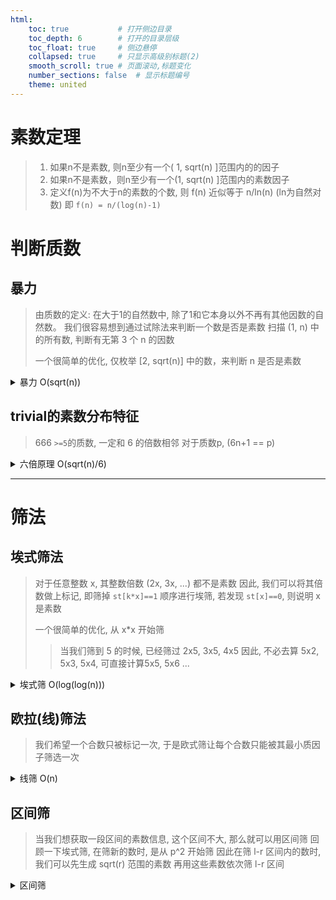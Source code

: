 ```yaml
---
html:
    toc: true           # 打开侧边目录
    toc_depth: 6        # 打开的目录层级
    toc_float: true     # 侧边悬停
    collapsed: true     # 只显示高级别标题(2)
    smooth_scroll: true # 页面滚动,标题变化
    number_sections: false  # 显示标题编号
    theme: united
--- 
```


# 素数定理
> 1. 如果n不是素数, 则n至少有一个( 1, sqrt(n) ]范围内的的因子
> 2. 如果n不是素数，则n至少有一个(1, sqrt(n) ]范围内的素数因子
> 3. 定义f(n)为不大于n的素数的个数, 则 f(n) 近似等于 n/ln(n) (ln为自然对数)
>   即 `f(n) = n/(log(n)-1)`

# 判断质数

## 暴力
> 由质数的定义: 在大于1的自然数中, 除了1和它本身以外不再有其他因数的自然数。
> 我们很容易想到通过试除法来判断一个数是否是素数
> 扫描 (1, n) 中的所有数, 判断有无第 3 个 n 的因数
>
> 一个很简单的优化, 仅枚举 [2, sqrt(n)] 中的数，来判断 n 是否是素数

<details><summary>暴力 O(sqrt(n))</summary>

```cpp
bool is_prime(int x){
    if (x<2) return 0;          // 素数严格大于 1
    for(int i=2; i<=x/i; i++)
        if(x%i==0) return 0;    // 出现第三个因数
    return 1;
}
```
</details>

## trivial的素数分布特征

> 666
> `>=5`的质数, 一定和 6 的倍数相邻
> 对于质数p, (6n+1 == p)

<details><summary>六倍原理 O(sqrt(n)/6)</summary>

```cpp
bool is_prime(LL x){
    if(x==2 || x==3   || x==5   ) return 1;
    if(x<2  ||(x%6!=1 && x%6!=5)) return 0; // 不与6的倍数相邻 
    for(LL i=5; i<=x/i; i+=6)  // 与6相邻, 但又有了因子 
        if(x%i==0 || x%(i+2)==0) return 0;
    return 1;
}
```
</details>

---

# 筛法

## 埃式筛法
> 对于任意整数 x, 其整数倍数 (2x, 3x, ...) 都不是素数
> 因此, 我们可以将其倍数做上标记, 即筛掉 `st[k*x]==1`
> 顺序进行埃筛, 若发现 `st[x]==0`, 则说明 x 是素数
>
> 一个很简单的优化, 从 x*x 开始筛
> > 当我们筛到 5 的时候, 
> > 已经筛过 2x5, 3x5, 4x5
> > 因此, 不必去算 5x2, 5x3, 5x4, 可直接计算5x5, 5x6 ...   

<details><summary>埃式筛 O(log(log(n)))</summary>

```cpp
bool st[N]={1, 1};  // 0,1不是素数
int primes[N];

void make_primes(int n){// 生成 n 以内的素数
    for(int i=2; i<=n; i++){
        if(!st[i]) primes[++(*primes)]=i;  // 登记素数
        else continue;  // 被筛过
        for(int j=i; j<=n/i; j++)
            st[j*i]=1;
    }
}
```
</details>


## 欧拉(线)筛法

> 我们希望一个合数只被标记一次, 于是欧式筛让每个合数只能被其最小质因子筛选一次

<details><summary>线筛 O(n)</summary>

```cpp
bool st[N]={1, 1};  // 0,1不是素数
int primes[N];

void make_primes(int n){// 生成 n 以内的素数
    for(int i=2; i<=n; i++){
        if(!st[i]) primes[++(*primes)]=i;   // 登记素数
        for(int j=1; j<=(*primes) && primes[j]<=n/i; j++){
            st[primes[j]*i]=1;              // 筛掉
            if(i%primes[j]==0) break;       // i 是 primes[j] 的倍数
        }   // 如果 i 是 primes[j] 的倍数, primes[j] 就是其最小质因子
    }       // 因此, 我们不必用其他质因子去筛了
}
```
</details>

## 区间筛

> 当我们想获取一段区间的素数信息, 这个区间不大, 那么就可以用区间筛
> 回顾一下埃式筛, 在筛新的数时, 是从 p^2 开始筛
> 因此在筛 l-r 区间内的数时, 我们可以先生成 sqrt(r) 范围的素数
> 再用这些素数依次筛 l-r 区间

<details><summary>区间筛</summary>

```cpp
bool st[N] = { 1, 1 };  // 0,1不是素数
vector<int> primes;     // 素数集

void make_primes(int n) {
    for(int i=2; i<=n; i++) {
        if(!st[i]) primes.push_back(i);
        for(auto p: primes){    // 用质数去筛
            if(p>n/i) break;    // 超过上界 n 没意义
            st[p*i]=1;          // 筛掉
            if(i%p==0) break;   // 最小质因子
        }
    }
}

void make_r_primes(LL L, LL R) {// L, R区间 某素数  st[i-L]
    make_primes(sqrt(R));       // 先求出 sqrt(r) 范围内的素数
    memset(st, 0, sizeof st);   // 复用st, 取出 primes
    if(L==1) st[0]=1;           // 将 i*p 定位到 l-r 区间 
    for(auto p : primes)        // l 边界需要向上取整
	for(LL i = max(2LL, (L+p-1)/p); i <= R/p; i++)  
        st[(i * p) - L] = 1;    // 因为 p 是质数, 所以i必须 >=2
}
```
</details>

